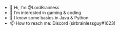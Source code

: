 - 👋 Hi, I’m @LordBrainless
- 👀 I’m interested in gaming & coding
- 🌱 I know some basics in Java & Python
- 📫 How to reach me: Discord (sirbrainlessguy#1623)

<!---
LordBrainless/LordBrainless is a ✨ special ✨ repository because its `README.md` (this file) appears on your GitHub profile.
You can click the Preview link to take a look at your changes.
--->
